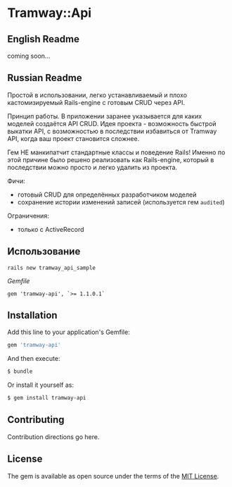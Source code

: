 # Tramway::Api

## English Readme

coming soon...

## Russian Readme

Простой в использовании, легко устанавливаемый и плохо кастомизируемый Rails-engine с готовым CRUD через API.

Принцип работы. В приложении заранее указывается для каких моделей создаётся API CRUD. Идея проекта - возможность быстрой выкатки API, с возможностью в последствии избавиться от Tramway API, когда ваш проект становится сложнее.

Гем НЕ манкипатчит стандартные классы и поведение Rails! Именно по этой причине было решено реализовать как Rails-engine, который в последствии можно просто и легко удалить из проекта.

Фичи:

* готовый CRUD для определённых разработчиком моделей
* сохранение истории изменений записей (используется гем `audited`)

Ограничения:

* только с ActiveRecord

## Использование

```
rails new tramway_api_sample
```

*Gemfile*

```
gem 'tramway-api', `>= 1.1.0.1`
```

## Installation
Add this line to your application's Gemfile:

```ruby
gem 'tramway-api'
```

And then execute:
```bash
$ bundle
```

Or install it yourself as:
```bash
$ gem install tramway-api
```

## Contributing
Contribution directions go here.

## License
The gem is available as open source under the terms of the [MIT License](https://opensource.org/licenses/MIT).
